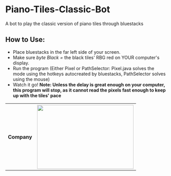 # Piano-Tiles-Classic-Bot
A bot to play the classic version of piano tiles through bluestacks
## How to Use:
- Place bluestacks in the far left side of your screen. 
- Make sure <i>byte Black =</i> the black tiles' RBG red on YOUR computer's display. 
- Run the program (Either Pixel or PathSelector: Pixel.java solves the mode using the hotkeys autocreated by bluestacks, PathSelector solves using the mouse)
- Watch it go!
<b> Note: Unless the delay is great enough on your computer, this program will stop, as it cannot read the pixels fast enough to keep up with the tiles' pace<b>

<table>
  <tr>
    <th>Company</th>
    <th><img src="https://user-images.githubusercontent.com/33200183/34471524-f5780d06-ef19-11e7-9bb3-576cedc9ca7b.jpg" alt="" width = "300" height = "200")
</th>
  </tr>
</table>

